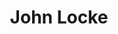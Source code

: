 ---
title: "John Locke"
hashtag: "john-locke"
tags:
  - English
  - Philosopher
  - Age of Enlightenment
  - Human Being
---